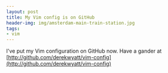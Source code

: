 ```yaml
---
layout: post
title: My Vim config is on GitHub
header-img: img/amsterdam-main-train-station.jpg
tags:
- vim
---
```

I've put my Vim configuration on GitHub now. Have a gander at [http://github.com/derekwyatt/vim-config](http://github.com/derekwyatt/vim-config)
